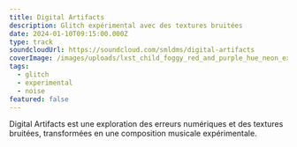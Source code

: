 ```yaml
---
title: Digital Artifacts
description: Glitch expérimental avec des textures bruitées
date: 2024-01-10T09:15:00.000Z
type: track
soundcloudUrl: https://soundcloud.com/smldms/digital-artifacts
coverImage: /images/uploads/lxst_child_foggy_red_and_purple_hue_neon_extreme_brutalism_clou_0df11c47-adbd-405c-9bca-f17380d46565.png
tags:
  - glitch
  - experimental
  - noise
featured: false
---
```

Digital Artifacts est une exploration des erreurs numériques et des textures bruitées, transformées en une composition musicale expérimentale.